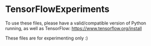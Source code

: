 # TensorFlowExperiments

To use these files, please have a valid/compatible version of Python running, as well as TensorFlow:
https://www.tensorflow.org/install

These files are for experimenting only :)
